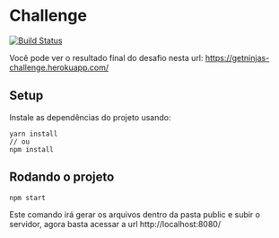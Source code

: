 # Challenge
[![Build Status](https://travis-ci.org/Leocardoso94/challenge.svg?branch=master)](https://travis-ci.org/Leocardoso94/challenge)

Você pode ver o resultado final do desafio nesta url: https://getninjas-challenge.herokuapp.com/

## Setup
Instale as dependências do projeto usando:
```
yarn install 
// ou
npm install
```

## Rodando o projeto

```
npm start
```

Este comando irá gerar os arquivos dentro da pasta public e subir o servidor, agora basta acessar a url http://localhost:8080/